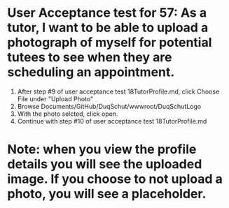 # User Acceptance test for 57: As a tutor, I want to be able to upload a photograph of myself for potential tutees to see when they are scheduling an appointment. 
1. After step #9 of user acceptance test 18TutorProfile.md, click Choose File under "Upload Photo"
3. Browse Documents/GitHub/DuqSchut/wwwroot/DuqSchutLogo
4. With the photo selcted, click open.
5. Continue with step #10 of user acceptance test 18TutorProfile.md

# Note: when you view the profile details you will see the uploaded image. If you choose to not upload a photo, you will see a placeholder.